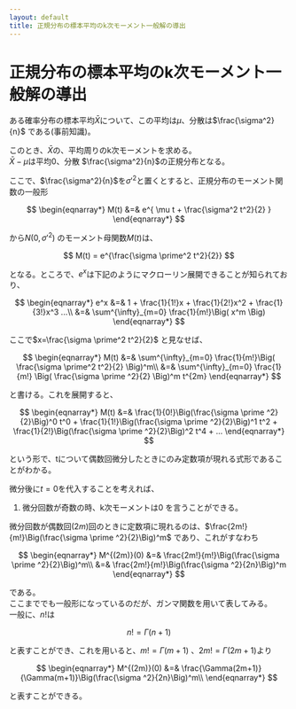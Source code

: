 ```yaml
---
layout: default
title: 正規分布の標本平均のk次モーメント一般解の導出
---
```


# 正規分布の標本平均のk次モーメント一般解の導出

ある確率分布の標本平均$\bar{X}$について、この平均は$\mu$、分散は$\frac{\sigma^2}{n}$ である(事前知識)。    

このとき、$\bar{X}$の、平均周りのk次モーメントを求める。  
$\bar{X} - \mu$は平均0、分散 $\frac{\sigma^2}{n}$の正規分布となる。    

ここで、$\frac{\sigma^2}{n}$を$\sigma \prime ^2$と置くとすると、正規分布のモーメント関数の一般形  

$$
\begin{eqnarray*}
M(t)  &=& e^{ \mu t + \frac{\sigma^2 t^2}{2}  } 
\end{eqnarray*}
$$

から$N(0, \sigma \prime ^2)$ のモーメント母関数$M(t)$は、  

$$
M(t) =  e^{\frac{\sigma \prime^2 t^2}{2}}
$$

となる。ところで、$e^x$は下記のようにマクローリン展開できることが知られており、  

$$
\begin{eqnarray*}
e^x &=& 1 + \frac{1}{1!}x + \frac{1}{2!}x^2  + \frac{1}{3!}x^3 ...\\
&=& \sum^{\infty}_{m=0} \frac{1}{m!}\Big( x^m \Big)
\end{eqnarray*}
$$

ここで$x=\frac{\sigma \prime^2 t^2}{2}$ と見なせば、  

$$
\begin{eqnarray*}
M(t) &=&  \sum^{\infty}_{m=0} \frac{1}{m!}\Big(  \frac{\sigma \prime^2 t^2}{2} \Big)^m\\
&=& \sum^{\infty}_{m=0} \frac{1}{m!} \Big( \frac{\sigma \prime ^2}{2} \Big)^m t^{2m}
\end{eqnarray*}
$$

と書ける。これを展開すると、  

$$
\begin{eqnarray*}
M(t) &=& \frac{1}{0!}\Big(\frac{\sigma \prime ^2}{2}\Big)^0 t^0 
             + \frac{1}{1!}\Big(\frac{\sigma \prime ^2}{2}\Big)^1 t^2 
             +  \frac{1}{2!}\Big(\frac{\sigma \prime ^2}{2}\Big)^2 t^4
             +  ... 
\end{eqnarray*}
$$

という形で、tについて偶数回微分したときにのみ定数項が現れる式形であることがわかる。  

微分後に$t=0$を代入することを考えれば、  
  1. 微分回数が奇数の時、k次モーメントは0
を言うことができる。  

微分回数が偶数回($2m$)回のときに定数項に現れるのは、$\frac{2m!}{m!}\Big(\frac{\sigma \prime ^2}{2}\Big)^m$ であり、これがすなわち  

$$
\begin{eqnarray*}
M^{(2m)}(0) &=& \frac{2m!}{m!}\Big(\frac{\sigma \prime ^2}{2}\Big)^m\\
&=&  \frac{2m!}{m!}\Big(\frac{\sigma ^2}{2n}\Big)^m
\end{eqnarray*}
$$

である。  
ここまででも一般形になっているのだが、ガンマ関数を用いて表してみる。  
一般に、$n!$は  

$$
n! = \Gamma(n+1)
$$

と表すことができ、これを用いると、$m! = \Gamma(m+1)$ 、$2m! = \Gamma(2m+1)$より  

$$
\begin{eqnarray*}
M^{(2m)}(0) &=& \frac{\Gamma(2m+1)}{\Gamma(m+1)}\Big(\frac{\sigma ^2}{2n}\Big)^m\\
\end{eqnarray*}
$$

と表すことができる。

